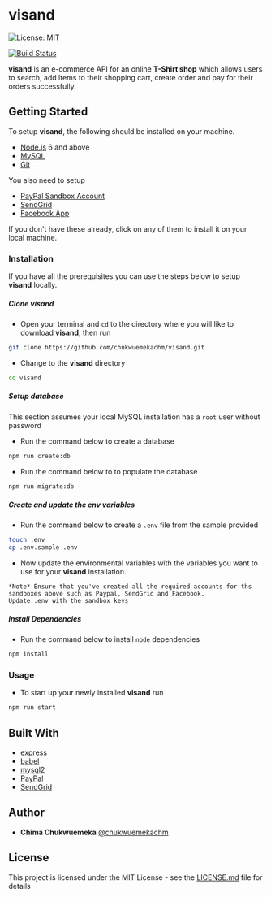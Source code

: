 # visand

![License: MIT](https://img.shields.io/badge/License-MIT-green.svg?style=popout-square&logo=javascript&logoColor=yellow)

[![Build Status](https://travis-ci.com/chukwuemekachm/visand.svg?token=9H4eahqQoiktHg2ifh1V&branch=develop)](https://travis-ci.com/chukwuemekachm/visand)

**visand** is an e-commerce API for an online **T-Shirt shop** which allows users to search, add items to their shopping cart, create order and pay for their orders successfully.

## Getting Started
To setup **visand**, the following should be installed on your machine.

- [Node.js](https://nodejs.org/en/download/current/) 6 and above
- [MySQL](https://dev.mysql.com/downloads/mysql/)
- [Git](https://git-scm.com/downloads)

You also need to setup
- [PayPal Sandbox Account](https://developer.paypal.com/)
- [SendGrid](https://sendgrid.com/docs/for-developers)
- [Facebook App](https://developers.facebook.com/)

If you don't have these already, click on any of them to install it on your local machine.

### Installation

If you have all the prerequisites you can use the steps below to setup **visand** locally.

##### Clone visand
- Open your terminal and `cd` to the directory where you will like to download **visand**, then run
```sh
git clone https://github.com/chukwuemekachm/visand.git
```
- Change to the **visand** directory
```sh
cd visand
```

##### Setup database
This section assumes your local MySQL installation has a `root` user without password
- Run the command below to create a database
```sh
npm run create:db
```
- Run the command below to to populate the database
```sh
npm run migrate:db
```

##### Create and update the env variables
- Run the command below to create a `.env` file from the sample provided
```bash
touch .env
cp .env.sample .env
```
- Now update the environmental variables with the variables you want to use for your **visand** installation.
```
*Note* Ensure that you've created all the required accounts for ths sandboxes above such as Paypal, SendGrid and Facebook.
Update .env with the sandbox keys
```

##### Install Dependencies
- Run the command below to install `node` dependencies
```bash
npm install
```

### Usage
- To start up your newly installed **visand** run
```sh
npm run start
```

## Built With
- [express](https://expressjs.com/)
- [babel](https://babeljs.io/)
- [mysql2](https://github.com/sidorares/node-mysql2)
- [PayPal](https://developer.paypal.com/)
- [SendGrid](https://sendgrid.com/docs/for-developers)

## Author

* **Chima Chukwuemeka** [@chukwuemekachm](https://github.com/chukwuemekachm)


## License

This project is licensed under the MIT License - see the [LICENSE.md](https://github.com/chukwuemekachm/visand/blob/develop/LICENSE) file for details
